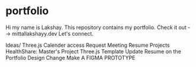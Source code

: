 # portfolio
Hi my name is Lakshay. This repository contains my portfolio. Check it out --> mittallakshayy.dev
Let's connect.

Ideas/ 
Three.js 
Calender access 
Request Meeting
Resume
Projects
HealthShare: Master's Project
Three.js Template
Update Resume on the Portfolio
Design Change
Make A FIGMA PROTOTYPE